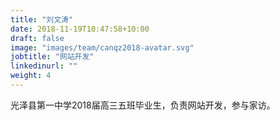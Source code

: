 ```yaml
---
title: "刘文涛"
date: 2018-11-19T10:47:58+10:00
draft: false
image: "images/team/canqz2018-avatar.svg"
jobtitle: "网站开发"
linkedinurl: ""
weight: 4
---
```


光泽县第一中学2018届高三五班毕业生，负责网站开发，参与家访。
